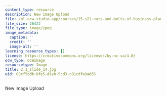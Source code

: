 ```yaml
---
content_type: resource
description: New image Upload
file: /ol-ocw-studio-app/courses/15-s21-nuts-and-bolts-of-business-plans-january-iap-2014/08cf5ddbbfe5d1ab5cd3c81cdfa9a856_2.1_slide_14.jpg
file_size: 26422
file_type: image/jpeg
image_metadata:
  caption: ''
  credit: ''
  image-alt: ''
learning_resource_types: []
license: https://creativecommons.org/licenses/by-nc-sa/4.0/
ocw_type: OCWImage
resourcetype: Image
title: 2.1_slide_14.jpg
uid: 08cf5ddb-bfe5-d1ab-5cd3-c81cdfa9a856
---
```

New image Upload